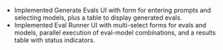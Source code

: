 - Implemented Generate Evals UI with form for entering prompts and selecting models, plus a table to display generated evals.
- Implemented Eval Runner UI with multi-select forms for evals and models, parallel execution of eval-model combinations, and a results table with status indicators. 